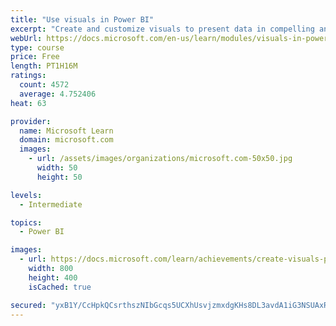 ```yaml
---
title: "Use visuals in Power BI"
excerpt: "Create and customize visuals to present data in compelling and insightful ways."
webUrl: https://docs.microsoft.com/en-us/learn/modules/visuals-in-power-bi/
type: course
price: Free
length: PT1H16M
ratings:
  count: 4572
  average: 4.752406
heat: 63

provider:
  name: Microsoft Learn
  domain: microsoft.com
  images:
    - url: /assets/images/organizations/microsoft.com-50x50.jpg
      width: 50
      height: 50

levels:
  - Intermediate

topics:
  - Power BI

images:
  - url: https://docs.microsoft.com/learn/achievements/create-visuals-power-bi-desktop-social.png
    width: 800
    height: 400
    isCached: true

secured: "yxB1Y/CcHpkQCsrthszNIbGcqs5UCXhUsvjzmxdgKHs8DL3avdA1iG3NSUAxRvaS8XlXBsgVfgBA82XMp4FwJneFQ6jtT81BZhp+qG5itT7jVauRNEXCLZHvvsWIvsQ0QJ2jAkhDDUK5cmxHZLRufmIUBjd40HwWSvB6tzlT6z4xL8P8KyMwdRseH53XQHB5Zo7oLxmrl5WgRSU6W3HLQkNxyb+1Op5wfJ1H1W0wMqMrxhufUDigS44s1Qs5drgeClo+jNPP/IaWOBp1RFJ+Pn2aF6G46UXcFUsfxq2XXhgj1ID6h8gTuR4TjJpNftqymS3Q16VdnN4vvb3nFFqX1oCM/kCT/b1e8/QClMfi4X5S9gFHs6i7Qg8hR4jt6MMVv0s0AOjqQToe1XfgCKOigX6PpR/7GQbEFWZpr7jI/v8=;u4JMYEYyZgUdCsDBEF3cDA=="
---
```


